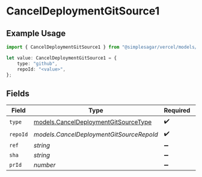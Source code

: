 # CancelDeploymentGitSource1

## Example Usage

```typescript
import { CancelDeploymentGitSource1 } from "@simplesagar/vercel/models/canceldeploymentop.js";

let value: CancelDeploymentGitSource1 = {
    type: "github",
    repoId: "<value>",
};
```

## Fields

| Field                                                                              | Type                                                                               | Required                                                                           | Description                                                                        |
| ---------------------------------------------------------------------------------- | ---------------------------------------------------------------------------------- | ---------------------------------------------------------------------------------- | ---------------------------------------------------------------------------------- |
| `type`                                                                             | [models.CancelDeploymentGitSourceType](../models/canceldeploymentgitsourcetype.md) | :heavy_check_mark:                                                                 | N/A                                                                                |
| `repoId`                                                                           | *models.CancelDeploymentGitSourceRepoId*                                           | :heavy_check_mark:                                                                 | N/A                                                                                |
| `ref`                                                                              | *string*                                                                           | :heavy_minus_sign:                                                                 | N/A                                                                                |
| `sha`                                                                              | *string*                                                                           | :heavy_minus_sign:                                                                 | N/A                                                                                |
| `prId`                                                                             | *number*                                                                           | :heavy_minus_sign:                                                                 | N/A                                                                                |